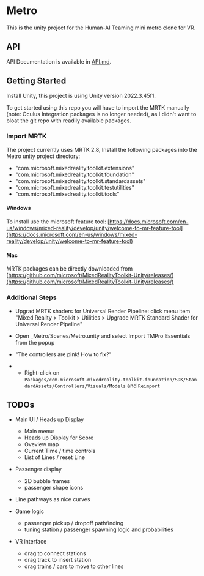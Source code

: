 
# Metro

This is the unity project for the Human-AI Teaming mini metro clone for VR.

## API

API Documentation is available in [API.md](https://github.com/xrdesign/Metro/blob/main/API.md).

## Getting Started

Install Unity, this project is using Unity version 2022.3.45f1.

To get started using this repo you will have to import the MRTK manually (note: Oculus Integration packages is no longer needed), as I didn't want to bloat the git repo with readily available packages.

### Import MRTK 

The project currently uses MRTK 2.8, 
Install the following packages into the Metro unity project directory:
- "com.microsoft.mixedreality.toolkit.extensions"
- "com.microsoft.mixedreality.toolkit.foundation"
- "com.microsoft.mixedreality.toolkit.standardassets"
- "com.microsoft.mixedreality.toolkit.testutilities"
- "com.microsoft.mixedreality.toolkit.tools"

#### Windows
To install use the microsoft feature tool:
[https://docs.microsoft.com/en-us/windows/mixed-reality/develop/unity/welcome-to-mr-feature-tool](https://docs.microsoft.com/en-us/windows/mixed-reality/develop/unity/welcome-to-mr-feature-tool)

#### Mac
MRTK packages can be directly downloaded from [https://github.com/microsoft/MixedRealityToolkit-Unity/releases/](https://github.com/microsoft/MixedRealityToolkit-Unity/releases/)

### Additional Steps

- Upgrad MRTK shaders for Universal Render Pipeline: click menu item "Mixed Reality > Toolkit > Utilities > Upgrade MRTK Standard Shader for Universal Render Pipeline"

- Open _Metro/Scenes/Metro.unity and select Import TMPro Essentials from the popup

- "The controllers are pink! How to fix?" 
- - Right-click on `Packages/com.microsoft.mixedreality.toolkit.foundation/SDK/StandardAssets/Controllers/Visuals/Models` and `Reimport`


## TODOs

- Main UI / Heads up Display
    - Main menu: 
    - Heads up Display for Score
    - Oveview map
    - Current Time / time controls
    - List of Lines / reset Line

- Passenger display
    - 2D bubble frames
    - passenger shape icons

- Line pathways as nice curves

- Game logic
    - passenger pickup / dropoff pathfinding
    - tuning station / passenger spawning logic and probabilities

- VR interface
    - drag to connect stations
    - drag track to insert station
    - drag trains / cars to move to other lines



